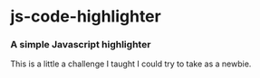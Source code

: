 # js-code-highlighter

### A simple Javascript highlighter

This is a little a challenge I taught I could try to take as a newbie.

